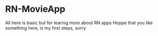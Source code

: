 # RN-MovieApp


All here is basic but for learnig more about RN apps 
Hoppe that you like something here, is my first steps, sorry 